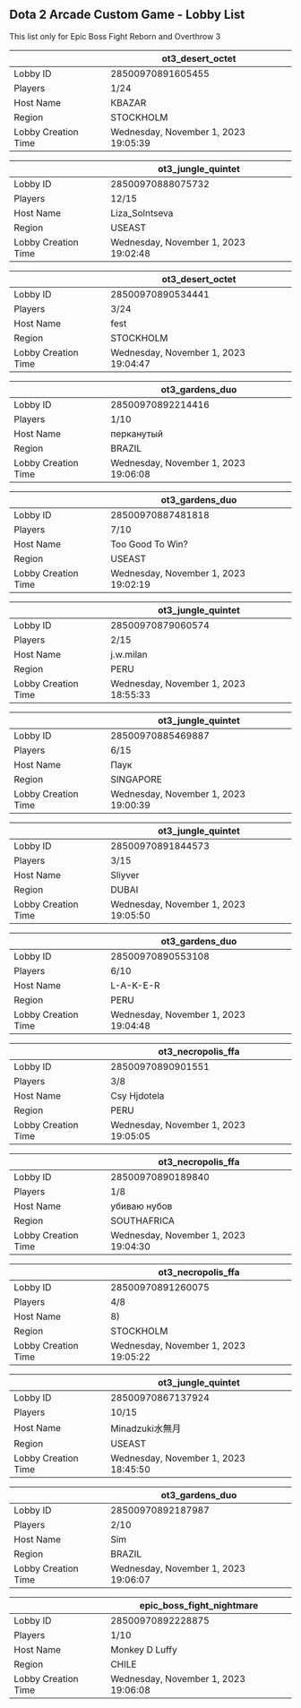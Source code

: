 ## Dota 2 Arcade Custom Game - Lobby List

This list only for Epic Boss Fight Reborn and Overthrow 3

|  | ot3_desert_octet |
| ------ | ------ |
| Lobby ID | 28500970891605455 |
| Players | 1/24 |
| Host Name | КВАZAR |
| Region | STOCKHOLM |
| Lobby Creation Time | Wednesday, November 1, 2023 19:05:39 |


|  | ot3_jungle_quintet |
| ------ | ------ |
| Lobby ID | 28500970888075732 |
| Players | 12/15 |
| Host Name | Liza_Solntseva |
| Region | USEAST |
| Lobby Creation Time | Wednesday, November 1, 2023 19:02:48 |


|  | ot3_desert_octet |
| ------ | ------ |
| Lobby ID | 28500970890534441 |
| Players | 3/24 |
| Host Name | fest |
| Region | STOCKHOLM |
| Lobby Creation Time | Wednesday, November 1, 2023 19:04:47 |


|  | ot3_gardens_duo |
| ------ | ------ |
| Lobby ID | 28500970892214416 |
| Players | 1/10 |
| Host Name | перканутый |
| Region | BRAZIL |
| Lobby Creation Time | Wednesday, November 1, 2023 19:06:08 |


|  | ot3_gardens_duo |
| ------ | ------ |
| Lobby ID | 28500970887481818 |
| Players | 7/10 |
| Host Name | Too Good To Win? |
| Region | USEAST |
| Lobby Creation Time | Wednesday, November 1, 2023 19:02:19 |


|  | ot3_jungle_quintet |
| ------ | ------ |
| Lobby ID | 28500970879060574 |
| Players | 2/15 |
| Host Name | j.w.milan |
| Region | PERU |
| Lobby Creation Time | Wednesday, November 1, 2023 18:55:33 |


|  | ot3_jungle_quintet |
| ------ | ------ |
| Lobby ID | 28500970885469887 |
| Players | 6/15 |
| Host Name | Паук |
| Region | SINGAPORE |
| Lobby Creation Time | Wednesday, November 1, 2023 19:00:39 |


|  | ot3_jungle_quintet |
| ------ | ------ |
| Lobby ID | 28500970891844573 |
| Players | 3/15 |
| Host Name | Sliyver |
| Region | DUBAI |
| Lobby Creation Time | Wednesday, November 1, 2023 19:05:50 |


|  | ot3_gardens_duo |
| ------ | ------ |
| Lobby ID | 28500970890553108 |
| Players | 6/10 |
| Host Name | L-A-K-E-R |
| Region | PERU |
| Lobby Creation Time | Wednesday, November 1, 2023 19:04:48 |


|  | ot3_necropolis_ffa |
| ------ | ------ |
| Lobby ID | 28500970890901551 |
| Players | 3/8 |
| Host Name | Csy Hjdotela |
| Region | PERU |
| Lobby Creation Time | Wednesday, November 1, 2023 19:05:05 |


|  | ot3_necropolis_ffa |
| ------ | ------ |
| Lobby ID | 28500970890189840 |
| Players | 1/8 |
| Host Name | убиваю нубов |
| Region | SOUTHAFRICA |
| Lobby Creation Time | Wednesday, November 1, 2023 19:04:30 |


|  | ot3_necropolis_ffa |
| ------ | ------ |
| Lobby ID | 28500970891260075 |
| Players | 4/8 |
| Host Name | 8) |
| Region | STOCKHOLM |
| Lobby Creation Time | Wednesday, November 1, 2023 19:05:22 |


|  | ot3_jungle_quintet |
| ------ | ------ |
| Lobby ID | 28500970867137924 |
| Players | 10/15 |
| Host Name | Minadzuki水無月 |
| Region | USEAST |
| Lobby Creation Time | Wednesday, November 1, 2023 18:45:50 |


|  | ot3_gardens_duo |
| ------ | ------ |
| Lobby ID | 28500970892187987 |
| Players | 2/10 |
| Host Name | Sim |
| Region | BRAZIL |
| Lobby Creation Time | Wednesday, November 1, 2023 19:06:07 |


|  | epic_boss_fight_nightmare |
| ------ | ------ |
| Lobby ID | 28500970892228875 |
| Players | 1/10 |
| Host Name | Monkey D Luffy |
| Region | CHILE |
| Lobby Creation Time | Wednesday, November 1, 2023 19:06:08 |


